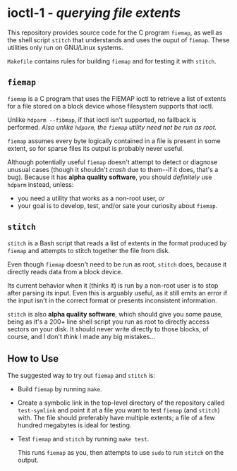 # ioctl-1 - *querying file extents*

This repository provides source code for the C program `fiemap`, as well as the
shell script `stitch` that understands and uses the ouput of `fiemap`. These
utilities only run on GNU/Linux systems.

`Makefile` contains rules for building `fiemap` and for testing it with
`stitch`.

## `fiemap`

`fiemap` is a C program that uses the FIEMAP ioctl to retrieve a list of
extents for a file stored on a block device whose filesystem supports that
ioctl.

Unlike `hdparm --fibmap`, if that ioctl isn't supported, no fallback is
performed. *Also unlike `hdparm`, the `fiemap` utility need not be run as
root.*

`fiemap` assumes every byte logically contained in a file is present in some
extent, so for sparse files its output is probably never useful.

Although potentially useful `fiemap` doesn't attempt to detect or diagnose
unusual cases (though it shouldn't *crash* due to them--if it does, that's a
bug). Because it has **alpha quality software**, you should *definitely* use
`hdparm` instead, unless:

- you need a utility that works as a non-root user, *or*
- your goal is to develop, test, and/or sate your curiosity about `fiemap`.

## `stitch`

`stitch` is a Bash script that reads a list of extents in the format
produced by `fiemap` and attempts to stitch together the file from disk.

Even though `fiemap` doesn't need to be run as root, `stitch` does, because it
directly reads data from a block device.

Its current behavior when it (thinks it) is run by a non-root user is to stop
after parsing its input. Even this is arguably useful, as it still emits an
error if the input isn't in the correct format or presents inconsistent
information.

`stitch` is also **alpha quality software**, which should give you some pause,
being as it's a 200+ line shell script you run as root to directly access
sectors on your disk. It should never write directly to those blocks, of
course, and I don't *think* I made any big mistakes...

## How to Use

The suggested way to try out `fiemap` and `stitch` is:

- Build `fiemap` by running `make`.

- Create a symbolic link in the top-level directory of the repository called
`test-symlink` and point it at a file you want to test `fiemap` (and `stitch`)
with. The file should preferably have multiple extents; a file of a few hundred
megabytes is ideal for testing.

- Test `fiemap` and `stitch` by running `make test`.

    This runs `fiemap` as you, then attempts to use `sudo` to run `stitch` on
    the output.
